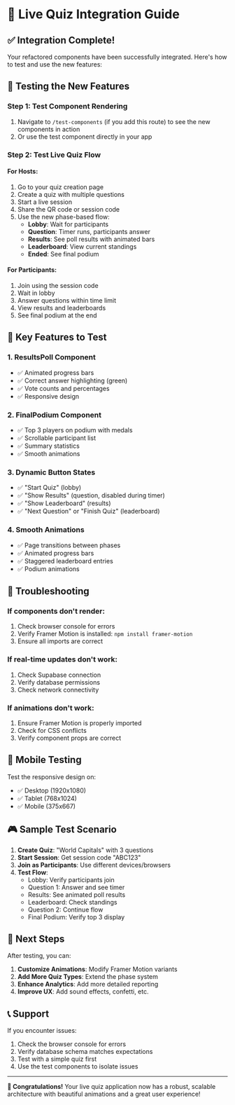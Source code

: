# 🚀 Live Quiz Integration Guide

## ✅ **Integration Complete!**

Your refactored components have been successfully integrated. Here's how to test and use the new features:

## 🧪 **Testing the New Features**

### **Step 1: Test Component Rendering**
1. Navigate to `/test-components` (if you add this route) to see the new components in action
2. Or use the test component directly in your app

### **Step 2: Test Live Quiz Flow**

#### **For Hosts:**
1. Go to your quiz creation page
2. Create a quiz with multiple questions
3. Start a live session
4. Share the QR code or session code
5. Use the new phase-based flow:
   - **Lobby**: Wait for participants
   - **Question**: Timer runs, participants answer
   - **Results**: See poll results with animated bars
   - **Leaderboard**: View current standings
   - **Ended**: See final podium

#### **For Participants:**
1. Join using the session code
2. Wait in lobby
3. Answer questions within time limit
4. View results and leaderboards
5. See final podium at the end

## 🎯 **Key Features to Test**

### **1. ResultsPoll Component**
- ✅ Animated progress bars
- ✅ Correct answer highlighting (green)
- ✅ Vote counts and percentages
- ✅ Responsive design

### **2. FinalPodium Component**
- ✅ Top 3 players on podium with medals
- ✅ Scrollable participant list
- ✅ Summary statistics
- ✅ Smooth animations

### **3. Dynamic Button States**
- ✅ "Start Quiz" (lobby)
- ✅ "Show Results" (question, disabled during timer)
- ✅ "Show Leaderboard" (results)
- ✅ "Next Question" or "Finish Quiz" (leaderboard)

### **4. Smooth Animations**
- ✅ Page transitions between phases
- ✅ Animated progress bars
- ✅ Staggered leaderboard entries
- ✅ Podium animations

## 🔧 **Troubleshooting**

### **If components don't render:**
1. Check browser console for errors
2. Verify Framer Motion is installed: `npm install framer-motion`
3. Ensure all imports are correct

### **If real-time updates don't work:**
1. Check Supabase connection
2. Verify database permissions
3. Check network connectivity

### **If animations don't work:**
1. Ensure Framer Motion is properly imported
2. Check for CSS conflicts
3. Verify component props are correct

## 📱 **Mobile Testing**

Test the responsive design on:
- ✅ Desktop (1920x1080)
- ✅ Tablet (768x1024)
- ✅ Mobile (375x667)

## 🎮 **Sample Test Scenario**

1. **Create Quiz**: "World Capitals" with 3 questions
2. **Start Session**: Get session code "ABC123"
3. **Join as Participants**: Use different devices/browsers
4. **Test Flow**:
   - Lobby: Verify participants join
   - Question 1: Answer and see timer
   - Results: See animated poll results
   - Leaderboard: Check standings
   - Question 2: Continue flow
   - Final Podium: Verify top 3 display

## 🚀 **Next Steps**

After testing, you can:

1. **Customize Animations**: Modify Framer Motion variants
2. **Add More Quiz Types**: Extend the phase system
3. **Enhance Analytics**: Add more detailed reporting
4. **Improve UX**: Add sound effects, confetti, etc.

## 📞 **Support**

If you encounter issues:
1. Check the browser console for errors
2. Verify database schema matches expectations
3. Test with a simple quiz first
4. Use the test components to isolate issues

---

**🎉 Congratulations!** Your live quiz application now has a robust, scalable architecture with beautiful animations and a great user experience! 